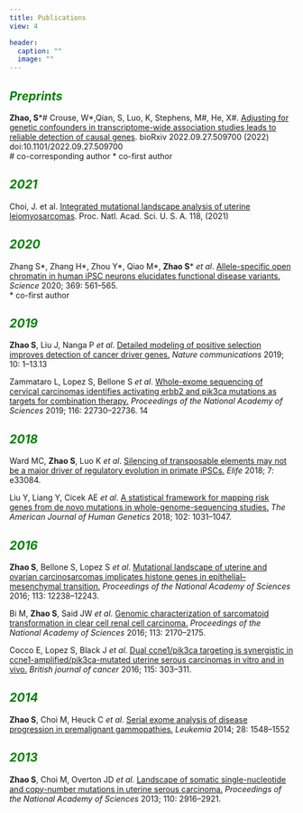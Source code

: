 ```yaml
---
title: Publications
view: 4

header:
  caption: ""
  image: ""
---
```



## <span style="color:green"> *Preprints* </span>
**Zhao, S**\*\# Crouse, W\*,Qian, S, Luo, K, Stephens, M\#, He, X\#. [Adjusting for genetic confounders in transcriptome-wide association studies leads to reliable detection of causal genes](https://www.biorxiv.org/content/10.1101/2022.09.27.509700v1). bioRxiv 2022.09.27.509700 (2022) doi:10.1101/2022.09.27.509700  
 \# co-corresponding author \* co-first author

## <span style="color:green"> *2021* </span>
Choi, J. et al. [Integrated mutational landscape analysis of uterine leiomyosarcomas](https://www.pnas.org/doi/abs/10.1073/pnas.2025182118). Proc. Natl. Acad. Sci. U. S. A. 118, (2021)

## <span style="color:green"> *2020* </span>

Zhang S\*, Zhang H\*, Zhou Y\*, Qiao M\*, **Zhao S**\* *et al*. [Allele-specific open chromatin in human iPSC neurons elucidates functional disease variants.](https://science.sciencemag.org/content/369/6503/561.abstract) *Science* 2020; 369: 561–565.  
\* co-first author

## <span style="color:green"> *2019* </span>

**Zhao S**, Liu J, Nanga P *et al*. [Detailed modeling of positive selection improves detection of cancer driver genes.](https://www.nature.com/articles/s41467-019-11284-9) *Nature communications* 2019; 10: 1–13.13 

Zammataro L, Lopez S, Bellone S *et al*. [Whole-exome sequencing of cervical carcinomas identifies activating erbb2 and pik3ca mutations as targets for combination therapy.](https://www.pnas.org/content/116/45/22730.short) *Proceedings of the National Academy of Sciences* 2019; 116: 22730–22736.
14 

## <span style="color:green"> *2018* </span>

Ward MC, **Zhao S**, Luo K *et al*. [Silencing of transposable elements may not be a major driver of regulatory evolution in primate iPSCs.](https://elifesciences.org/articles/33084) *Elife* 2018; 7: e33084.

Liu Y, Liang Y, Cicek AE *et al*. [A statistical framework for mapping risk genes from de novo mutations in whole-genome-sequencing studies.](https://www.sciencedirect.com/science/article/pii/S0002929718301125) *The American Journal of Human Genetics* 2018; 102: 1031–1047.

## <span style="color:green"> *2016* </span>

**Zhao S**, Bellone S, Lopez S *et al*. [Mutational landscape of uterine and ovarian carcinosarcomas implicates histone genes in epithelial–mesenchymal transition.](https://www.pnas.org/content/113/43/12238.short) *Proceedings of the National Academy of Sciences* 2016; 113: 12238–12243.

Bi M, **Zhao S**, Said JW *et al*. [Genomic characterization of sarcomatoid transformation in clear cell renal cell carcinoma.](https://www.pnas.org/content/113/8/2170.short) *Proceedings of the National Academy of Sciences* 2016; 113: 2170–2175.

Cocco E, Lopez S, Black J *et al*. [Dual ccne1/pik3ca targeting is synergistic in ccne1-amplified/pik3ca-mutated uterine serous carcinomas in vitro and in vivo.](https://www.nature.com/articles/bjc2016198) *British journal of cancer* 2016; 115: 303–311.

## <span style="color:green"> *2014* </span>

**Zhao S**, Choi M, Heuck C *et al*. [Serial exome analysis of disease progression in premalignant gammopathies.](https://www.nature.com/articles/leu201459) *Leukemia* 2014; 28: 1548–1552

## <span style="color:green"> *2013* </span>

**Zhao S**, Choi M, Overton JD *et al*. [Landscape of somatic single-nucleotide and copy-number mutations in uterine serous carcinoma.](https://www.pnas.org/content/110/8/2916.short) *Proceedings of the National Academy of Sciences* 2013; 110: 2916–2921.
